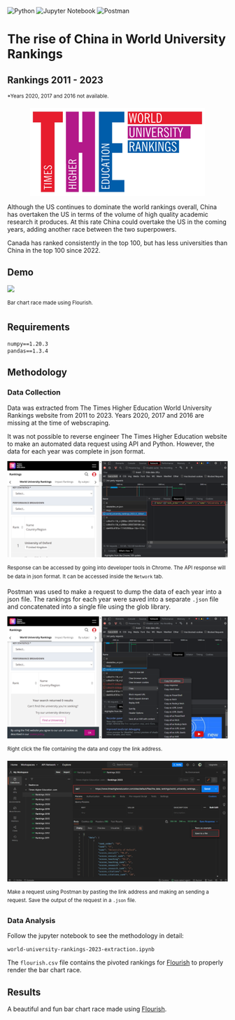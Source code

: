 
![Python](https://img.shields.io/badge/python-3670A0?style=for-the-badge&logo=python&logoColor=ffdd54) ![Jupyter Notebook](https://img.shields.io/badge/jupyter-%23FA0F00.svg?style=for-the-badge&logo=jupyter&logoColor=white) ![Postman](https://img.shields.io/badge/Postman-FF6C37?style=for-the-badge&logo=postman&logoColor=white)

# The rise of China in World University Rankings
## Rankings 2011 - 2023
<sup>*Years 2020, 2017 and 2016 not available.</sup>

<p align="center">
    <img width="400" height="200" src="https://github.com/aleivaar94/University-World-Rankings-2023/blob/master/assets/times-higher-logo.png"/>
</p>

Although the US continues to dominate the world rankings overall, China has overtaken the US in terms of the volume of high quality academic research it produces. At this rate China could overtake the US in the coming years, adding another race between the two superpowers.

Canada has ranked consistently in the top 100, but has less universities than China in the top 100 since 2022.


## Demo 
![](https://github.com/aleivaar94/University-World-Rankings-2023/blob/master/assets/Bar-chart-race-gif.gif)

<sup>Bar chart race made using Flourish.</sup>

## Requirements

```
numpy==1.20.3
pandas==1.3.4
```

## Methodology

### Data Collection

Data was extracted from The Times Higher Education World University Rankings website from 2011 to 2023. Years 2020, 2017 and 2016 are missing at the time of webscraping.

It was not possible to reverse engineer The Times Higher Education website to make an automated data request using API and Python. However, the data for each year was complete in json format. 

![](https://github.com/aleivaar94/University-World-Rankings-2023/blob/master/assets/api-response.png)

<sup>Response can be accessed by going into developer tools in Chrome. The API response will be data in json format. It can be accessed inside the `Network` tab.</sup>

Postman was used to make a request to dump the data of each year into a json file. The rankings for each year were saved into a separate `.json` file and concatenated into a single file using the glob library.


![](https://github.com/aleivaar94/University-World-Rankings-2023/blob/master/assets/copy-link-response.png)

<sup>Right click the file containing the data and copy the link address.</sup>


![](https://github.com/aleivaar94/University-World-Rankings-2023/blob/master/assets/postman.png)

<sup>Make a request using Postman by pasting the link address and making an sending a request. Save the output of the request in a `.json` file.</sup>


### Data Analysis

Follow the jupyter notebook to see the methodology in detail:

```
world-university-rankings-2023-extraction.ipynb
```

The `flourish.csv` file contains the pivoted rankings for [Flourish](https://flourish.studio/) to properly render the bar chart race.

## Results

A beautiful and fun bar chart race made using [Flourish](https://flourish.studio/).
